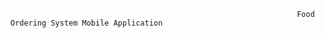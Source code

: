                                                                     Food Ordering System Mobile Application

